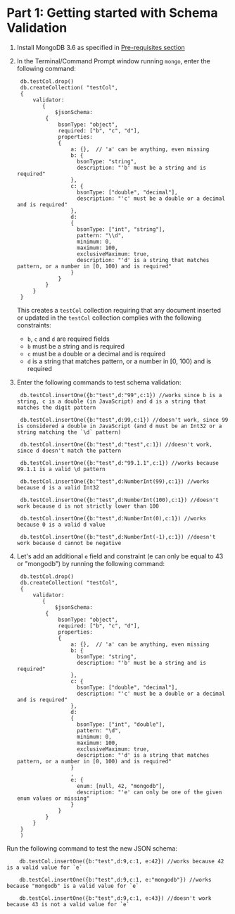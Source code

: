 # Part 1: Getting started with Schema Validation

1. Install MongoDB 3.6 as specified in [Pre-requisites section](./../README.md)
1. In the Terminal/Command Prompt window running `mongo`, enter the following command:

        db.testCol.drop()
        db.createCollection( "testCol",
        {
            validator:
               {
                   $jsonSchema:
                {
                    bsonType: "object",
                    required: ["b", "c", "d"],
                    properties:
                    {
                        a: {},  // 'a' can be anything, even missing
                        b: {
                          bsonType: "string",
                          description: "'b' must be a string and is required"
                        },
                        c: {
                          bsonType: ["double", "decimal"],
                          description: "'c' must be a double or a decimal and is required"
                        },
                        d: 
                        {
                          bsonType: ["int", "string"],
                          pattern: "\\d",
                          minimum: 0,
                          maximum: 100,
                          exclusiveMaximum: true,
                          description: "'d' is a string that matches pattern, or a number in [0, 100) and is required"
                        }
                    }
                }
            }
        }
    This creates a `testCol` collection requiring that any document inserted or updated in the `testCol` collection complies with the following constraints:

    * `b`, `c` and `d` are required fields
    * `b` must be a string and is required
    * `c` must be a double or a decimal and is required
    * `d` is a string that matches pattern, or a number in [0, 100) and is required

1. Enter the following commands to test schema validation:

        db.testCol.insertOne({b:"test",d:"99",c:1}) //works since b is a string, c is a double (in JavaScript) and d is a string that matches the digit pattern

        db.testCol.insertOne({b:"test",d:99,c:1}) //doesn't work, since 99 is considered a double in JavaScript (and d must be an Int32 or a string matching the `\d` pattern)

        db.testCol.insertOne({b:"test",d:"test",c:1}) //doesn't work, since d doesn't match the pattern

        db.testCol.insertOne({b:"test",d:"99.1.1",c:1}) //works because 99.1.1 is a valid \d pattern

        db.testCol.insertOne({b:"test",d:NumberInt(99),c:1}) //works because d is a valid Int32

        db.testCol.insertOne({b:"test",d:NumberInt(100),c:1}) //doesn't work because d is not strictly lower than 100

        db.testCol.insertOne({b:"test",d:NumberInt(0),c:1}) //works because 0 is a valid d value

        db.testCol.insertOne({b:"test",d:NumberInt(-1),c:1}) //doesn't work because d cannot be negative

1. Let's add an additional `e` field and constraint (e can only be equal to 43 or "mongodb") by running the following command:

        db.testCol.drop()
        db.createCollection( "testCol",
        {
            validator:
               {
                   $jsonSchema:
                {
                    bsonType: "object",
                    required: ["b", "c", "d"],
                    properties:
                    {
                        a: {},  // 'a' can be anything, even missing
                        b: {
                          bsonType: "string",
                          description: "'b' must be a string and is required"
                        },
                        c: {
                          bsonType: ["double", "decimal"],
                          description: "'c' must be a double or a decimal and is required"
                        },
                        d:
                        {
                          bsonType: ["int", "double"],
                          pattern: "\d",
                          minimum: 0,
                          maximum: 100,
                          exclusiveMaximum: true,
                          description: "'d' is a string that matches pattern, or a number in [0, 100) and is required"
                        }
                        ,
                        e: {
                          enum: [null, 42, "mongodb"],
                          description: "'e' can only be one of the given enum values or missing"
                        }
                    }
                }
            }
        }
        )

Run the following command to test the new JSON schema:

        db.testCol.insertOne({b:"test",d:9,c:1, e:42}) //works because 42 is a valid value for `e`

        db.testCol.insertOne({b:"test",d:9,c:1, e:"mongodb"}) //works because "mongodb" is a valid value for `e`

        db.testCol.insertOne({b:"test",d:9,c:1, e:43}) //doesn't work because 43 is not a valid value for `e`